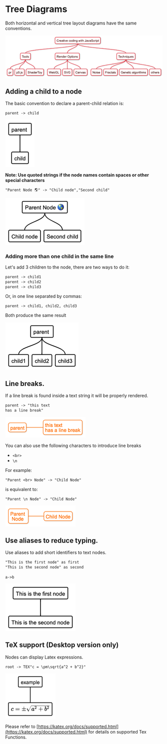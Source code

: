 # Tree Diagrams

Both horizontal and vertical tree layout diagrams have the same conventions.

![sample](./img/sample.png)


## Adding a child to a node

The basic convention to declare a parent-child relation is:

```
parent -> child
```

![child](./img/child.png)

**Note: Use quoted strings if the node names contain spaces or other special characters**



```
"Parent Node 🌎" -> "Child node","Second child"
```

![quoted](./img/strings.png)



###  Adding more than one child in the same line

Let's add 3 children to the node, there are two ways to do it:

```
parent -> child1
parent -> child2
parent -> child3
```

Or, in one line separated by commas:

```
parent -> child1, child2, child3
```

Both produce the same result

![child](./img/multiplechildren.png)


## Line breaks.

If a line break is found inside a text string
it will be properly rendered.

```
parent -> "this text
has a line break"
```

![line breaks](./img/naturallinebreak.png)


You can also use the following characters to introduce line breaks
- ```<br>```
- ```\n```


For example:

```
"Parent <br> Node" -> "Child Node"
```

is equivalent to:

```
"Parent \n Node" -> "Child Node"
```

![child](./img/linebreak1.png)


## Use aliases to reduce typing.

Use aliases to add short identifiers to text nodes.


```
"This is the first node" as first
"This is the second node" as second

a->b
```

![labels](./img/aliases.png)

## TeX support (Desktop version only)

Nodes can display Latex expressions.

```
root -> TEX"c = \pm\sqrt{a^2 + b^2}"
```

![labels](./img/tex.png)

Please refer to [https://katex.org/docs/supported.html](https://katex.org/docs/supported.html) for details on supported Tex Functions.

